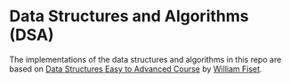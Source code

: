 # Data Structures and Algorithms (DSA)

The implementations of the data structures and algorithms in this repo are based on [Data Structures Easy to Advanced Course](https://www.youtube.com/watch?v=RBSGKlAvoiM) by [William Fiset](https://github.com/williamfiset).

